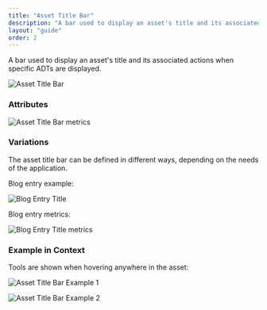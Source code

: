 ```yaml
---
title: "Asset Title Bar"
description: "A bar used to display an asset's title and its associated actions when specific ADTs are displayed."
layout: "guide"
order: 2
---
```


<div class="page-description">A bar used to display an asset's title and its associated actions when specific ADTs are displayed.</div>

![Asset Title Bar](/images/lexicon/sites/AssetTitleBar.jpg)

### Attributes

![Asset Title Bar metrics](/images/lexicon/sites/AssetTitleBarMetrics.jpg)

### Variations

The asset title bar can be defined in different ways, depending on the needs of the application.

Blog entry example:

![Blog Entry Title](/images/lexicon/sites/BlogEntryTitle.jpg)

Blog entry metrics:

![Blog Entry Title metrics](/images/lexicon/sites/BlogEntryTitleMetrics.jpg)


### Example in Context

Tools are shown when hovering anywhere in the asset:

![Asset Title Bar Example 1](/images/lexicon/sites/AssetTitleBarExample1.jpg)

![Asset Title Bar Example 2](/images/lexicon/sites/AssetTitleBarExample2.jpg)
